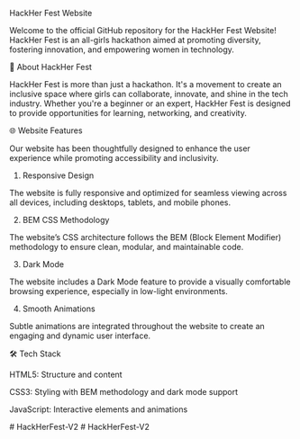 HackHer Fest Website

Welcome to the official GitHub repository for the HackHer Fest Website! HackHer Fest is an all-girls hackathon aimed at promoting diversity, fostering innovation, and empowering women in technology.

🚀 About HackHer Fest

HackHer Fest is more than just a hackathon. It's a movement to create an inclusive space where girls can collaborate, innovate, and shine in the tech industry. Whether you're a beginner or an expert, HackHer Fest is designed to provide opportunities for learning, networking, and creativity.

🌐 Website Features

Our website has been thoughtfully designed to enhance the user experience while promoting accessibility and inclusivity.

1. Responsive Design

The website is fully responsive and optimized for seamless viewing across all devices, including desktops, tablets, and mobile phones.

2. BEM CSS Methodology

The website’s CSS architecture follows the BEM (Block Element Modifier) methodology to ensure clean, modular, and maintainable code.

3. Dark Mode

The website includes a Dark Mode feature to provide a visually comfortable browsing experience, especially in low-light environments.

4. Smooth Animations

Subtle animations are integrated throughout the website to create an engaging and dynamic user interface.


🛠️ Tech Stack

HTML5: Structure and content

CSS3: Styling with BEM methodology and dark mode support

JavaScript: Interactive elements and animations

#   H a c k H e r F e s t - V 2 
 
 #   H a c k H e r F e s t - V 2 
 
 

